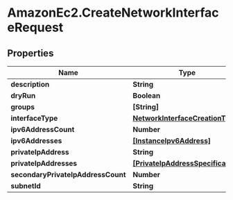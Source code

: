 # AmazonEc2.CreateNetworkInterfaceRequest

## Properties

Name | Type | Description | Notes
------------ | ------------- | ------------- | -------------
**description** | **String** |  | [optional] 
**dryRun** | **Boolean** |  | [optional] 
**groups** | **[String]** |  | [optional] 
**interfaceType** | [**NetworkInterfaceCreationType**](NetworkInterfaceCreationType.md) |  | [optional] 
**ipv6AddressCount** | **Number** |  | [optional] 
**ipv6Addresses** | [**[InstanceIpv6Address]**](InstanceIpv6Address.md) |  | [optional] 
**privateIpAddress** | **String** |  | [optional] 
**privateIpAddresses** | [**[PrivateIpAddressSpecification]**](PrivateIpAddressSpecification.md) |  | [optional] 
**secondaryPrivateIpAddressCount** | **Number** |  | [optional] 
**subnetId** | **String** |  | 


